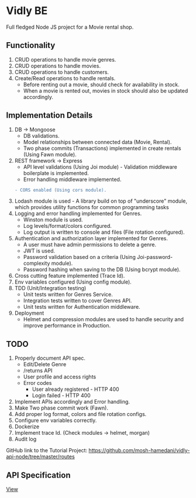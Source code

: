 # Vidly BE
Full fledged Node JS project for a Movie rental shop.

## Functionality
1. CRUD operations to handle movie genres.
2. CRUD operations to handle movies.
3. CRUD operations to handle customers.
4. Create/Read operations to handle rentals.
    - Before renting out a movie, should check for availability in stock.
    - When a movie is rented out, movies in stock should also be updated accordingly.

## Implementation Details
1. DB -> Mongoose
    - DB validations.
    - Model relationships between connected data (Movie, Rental).
    - Two phase commits (Transactions) implemented in create rentals (Using Fawn module).
2. REST framework -> Express
    - API level validations (Using Joi module) - Validation middleware boilerplate is implemented.
    - Error handling middleware implemented.
    ```diff
    - CORS enabled (Using cors module).
    ```
3. Lodash module is used - A library build on top of "underscore" module, which provides utility functions for common programming tasks
4. Logging and error handling implemented for Genres.
    - Winston module is used.
    - Log levels/format/colors configured.
    - Log output is written to console and files (File rotation configured).
5. Authentication and authorization layer implemented for Genres.
    - A user must have admin permissions to delete a genre.
    - JWT is used.
    - Password validation based on a criteria (Using Joi-password-complexity module).
    - Password hashing when saving to the DB (Using bcrypt module).
6. Cross cutting feature implemented (Trace Id).
7. Env variables configured (Using config module).
8. TDD (Unit/Integration testing)
    - Unit tests written for Genres Service.
    - Integration tests written to cover Genres API.
    - Unit tests written for Authentication middleware.
9. Deployment
    - Helmet and compression modules are used to handle security and improve performance in Production.

## TODO
1. Properly document API spec.
    - Edit/Delete Genre
    - /returns API
    - User profile and access rights
    - Error codes
        - User already registered - HTTP 400
        - Login failed - HTTP 400
2. Implement APIs accordingly and Error handling.
3. Make Two phase commit work (Fawn).
4. Add proper log format, colors and file rotation configs.
5. Configure env variables correctly.
6. Dockerize
7. Implement trace Id. (Check modules -> helmet, morgan)
8. Audit log

GitHub link to the Tutorial Project: https://github.com/mosh-hamedani/vidly-api-node/tree/master/routes

## API Specification

[View](https://app.swaggerhub.com/apis/saubhagya_93/Vidly/1.0.0)
